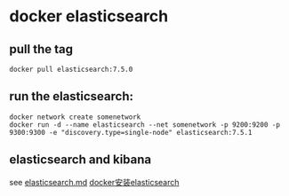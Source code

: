 # docker elasticsearch

## pull the tag

```
docker pull elasticsearch:7.5.0
```

## run the elasticsearch:

```
docker network create somenetwork
docker run -d --name elasticsearch --net somenetwork -p 9200:9200 -p 9300:9300 -e "discovery.type=single-node" elasticsearch:7.5.1
```

## elasticsearch and kibana

see [elasticsearch.md](https://github.com/jaywcjlove/docker-tutorial/blob/master/docker/elasticsearch.md)
[docker安装elasticsearch](https://juejin.im/post/5ca0d12c518825550b35be6d)
